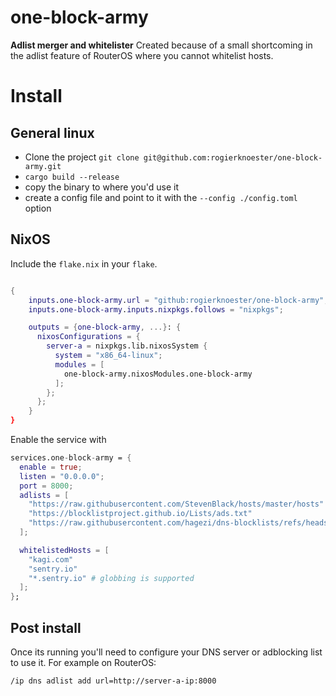 # one-block-army

**Adlist merger and whitelister**
Created because of a small shortcoming in the adlist feature of RouterOS where you cannot whitelist hosts.



# Install

## General linux
- Clone the project `git clone git@github.com:rogierknoester/one-block-army.git`
- `cargo build --release`
- copy the binary to where you'd use it
- create a config file and point to it with the `--config ./config.toml` option

## NixOS

Include the `flake.nix` in your `flake`.

```nix

{
    inputs.one-block-army.url = "github:rogierknoester/one-block-army";
    inputs.one-block-army.inputs.nixpkgs.follows = "nixpkgs";

    outputs = {one-block-army, ...}: {
      nixosConfigurations = {
        server-a = nixpkgs.lib.nixosSystem {
          system = "x86_64-linux";
          modules = [
            one-block-army.nixosModules.one-block-army
          ];
        };
      };
    }
}

```

Enable the service with
```nix
services.one-block-army = {
  enable = true;
  listen = "0.0.0.0";
  port = 8000;
  adlists = [
    "https://raw.githubusercontent.com/StevenBlack/hosts/master/hosts"
    "https://blocklistproject.github.io/Lists/ads.txt"
    "https://raw.githubusercontent.com/hagezi/dns-blocklists/refs/heads/main/hosts/pro.plus.txt"
  ];

  whitelistedHosts = [
    "kagi.com"
    "sentry.io"
    "*.sentry.io" # globbing is supported
  ];
};
```

## Post install
Once its running you'll need to configure your DNS server or adblocking list to use it. For example on RouterOS:
```
/ip dns adlist add url=http://server-a-ip:8000
```

